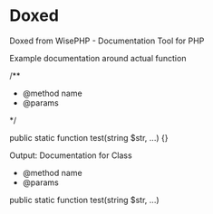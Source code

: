 # Doxed
Doxed from WisePHP - Documentation Tool for PHP

Example documentation around actual function

/**
 * @method name
 * @params
 
 */
 
public static function test(string $str, ...)
{}

Output:
Documentation for Class
* @method name
* @params

public static function test(string $str, ...)
